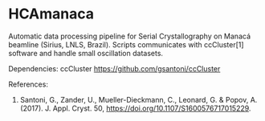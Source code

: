 # HCAmanaca

Automatic data processing pipeline for Serial Crystallography on Manacá beamline (Sirius, LNLS, Brazil). Scripts communicates with ccCluster[1] software and handle small oscillation datasets.

Dependencies:
ccCluster https://github.com/gsantoni/ccCluster

References:
1. Santoni, G., Zander, U., Mueller-Dieckmann, C., Leonard, G. & Popov, A. (2017). J. Appl. Cryst. 50, https://doi.org/10.1107/S1600576717015229.
  
